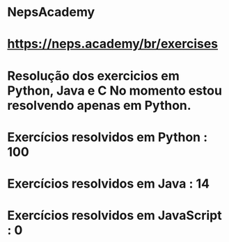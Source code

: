 # NepsAcademy
# https://neps.academy/br/exercises 
# Resolução dos exercicios em Python, Java e C No momento estou resolvendo apenas em Python.
# Exercícios resolvidos em Python : 100
# Exercícios resolvidos em Java : 14
# Exercícios resolvidos em JavaScript : 0
